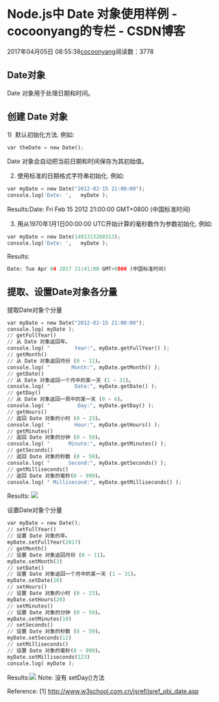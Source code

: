 
# Node.js中 Date 对象使用样例 - cocoonyang的专栏 - CSDN博客


2017年04月05日 08:55:38[cocoonyang](https://me.csdn.net/cocoonyang)阅读数：3778



## Date对象
Date 对象用于处理日期和时间。


## 创建 Date 对象
1)  默认初始化方法. 例如:

```python
var theDate = new Date();
```
Date 对象会自动把当前日期和时间保存为其初始值。

2) 使用标准的日期格式字符串初始化. 例如:

```python
var myDate = new Date("2012-02-15 21:00:00");
console.log('Date: ',   myDate );
```
Results:Date: Fri Feb 15 2012 21:00:00 GMT+0800 (中国标准时间)

3) 用从1970年1月1日00:00:00 UTC开始计算的毫秒数作为参数初始化. 例如:
```python
var myDate = new Date(1491313260313);
console.log('Date: ',   myDate );
```
Results:
```python
Date: Tue Apr 04 2017 21:41:00 GMT+0800 (中国标准时间)
```

## 提取、设置Date对象各分量
提取Date对象个分量
```python
var myDate = new Date("2012-02-15 21:00:00");  
console.log( myDate );  
// getFullYear()
// 从 Date 对象返回年。
console.log( "        Year:", myDate.getFullYear() ); 
// getMonth() 
// 从 Date 对象返回月份 (0 ~ 11)。
console.log( "       Month:", myDate.getMonth() ); 
// getDate()
// 从 Date 对象返回一个月中的某一天 (1 ~ 31)。
console.log( "        Date:", myDate.getDate() ); 
// getDay()
// 从 Date 对象返回一周中的某一天 (0 ~ 6)。
console.log( "         Day:", myDate.getDay() ); 
// getHours()
// 返回 Date 对象的小时 (0 ~ 23)。
console.log( "        Hour:", myDate.getHours() ); 
// getMinutes()
// 返回 Date 对象的分钟 (0 ~ 59)。
console.log( "      Minute:", myDate.getMinutes() ); 
// getSeconds()
// 返回 Date 对象的秒数 (0 ~ 59)。
console.log( "      Second:", myDate.getSeconds() ); 
// getMilliseconds()
// 返回 Date 对象的毫秒(0 ~ 999)。
console.log( " Millisecond:", myDate.getMilliseconds() );
```
Results:
![](https://img-blog.csdn.net/20180226122309486)

设置Date对象个分量

```python
var myDate = new Date();
// setFullYear()
// 设置 Date 对象的年。
myDate.setFullYear(2017)
// getMonth() 
// 设置 Date 对象返回月份 (0 ~ 11)。
myDate.setMonth(3)
// setDate()
// 设置 Date 对象返回一个月中的某一天 (1 ~ 31)。
myDate.setDate(10) 
// setHours()
// 设置 Date 对象的小时 (0 ~ 23)。
myDate.setHours(20) 
// setMinutes()
// 设置 Date 对象的分钟 (0 ~ 59)。
myDate.setMinutes(10)
// setSeconds()
// 设置 Date 对象的秒数 (0 ~ 59)。
myDate.setSeconds(12)
// setMilliseconds()
// 设置 Date 对象的毫秒(0 ~ 999)。
myDate.setMilliseconds(123)
console.log( myDate );
```
Results:![](https://img-blog.csdn.net/20180226124107155)
Note: 没有 setDay()方法


Reference:
[1] http://www.w3school.com.cn/jsref/jsref_obj_date.asp




